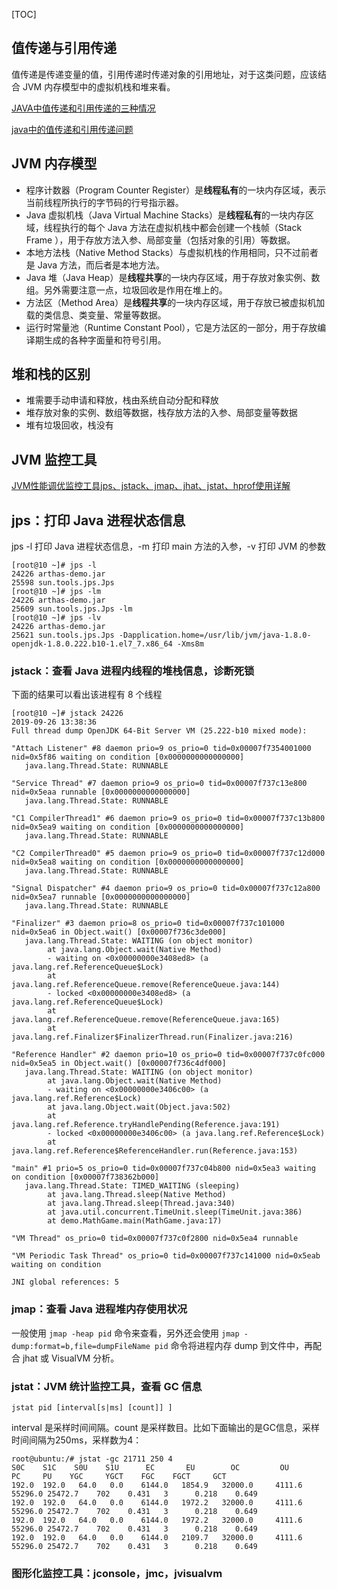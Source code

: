 [TOC]

## 值传递与引用传递

值传递是传递变量的值，引用传递时传递对象的引用地址，对于这类问题，应该结合 JVM 内存模型中的虚拟机栈和堆来看。

[JAVA中值传递和引用传递的三种情况](https://blog.csdn.net/zhzhao999/article/details/53449504)

[java中的值传递和引用传递问题](https://www.cnblogs.com/coderising/p/5697986.html)

## JVM 内存模型

- 程序计数器（Program Counter Register）是**线程私有**的一块内存区域，表示当前线程所执行的字节码的行号指示器。
- Java 虚拟机栈（Java Virtual Machine Stacks）是**线程私有**的一块内存区域，线程执行的每个 Java 方法在虚拟机栈中都会创建一个栈帧（Stack Frame ），用于存放方法入参、局部变量（包括对象的引用）等数据。
- 本地方法栈（Native Method Stacks）与虚拟机栈的作用相同，只不过前者是 Java 方法，而后者是本地方法。
- Java 堆（Java Heap）是**线程共享**的一块内存区域，用于存放对象实例、数组。另外需要注意一点，垃圾回收是作用在堆上的。
- 方法区（Method Area）是**线程共享**的一块内存区域，用于存放已被虚拟机加载的类信息、类变量、常量等数据。
- 运行时常量池（Runtime Constant Pool），它是方法区的一部分，用于存放编译期生成的各种字面量和符号引用。

## 堆和栈的区别

- 堆需要手动申请和释放，栈由系统自动分配和释放
- 堆存放对象的实例、数组等数据，栈存放方法的入参、局部变量等数据
- 堆有垃圾回收，栈没有

## JVM 监控工具

[JVM性能调优监控工具jps、jstack、jmap、jhat、jstat、hprof使用详解]()

## jps：打印 Java 进程状态信息

jps -l 打印 Java 进程状态信息，-m 打印 main 方法的入参，-v 打印 JVM 的参数

```shell
[root@10 ~]# jps -l
24226 arthas-demo.jar
25598 sun.tools.jps.Jps
[root@10 ~]# jps -lm
24226 arthas-demo.jar
25609 sun.tools.jps.Jps -lm
[root@10 ~]# jps -lv
24226 arthas-demo.jar
25621 sun.tools.jps.Jps -Dapplication.home=/usr/lib/jvm/java-1.8.0-openjdk-1.8.0.222.b10-1.el7_7.x86_64 -Xms8m
```



### jstack：查看 Java 进程内线程的堆栈信息，诊断死锁

下面的结果可以看出该进程有 8 个线程

```shell
[root@10 ~]# jstack 24226
2019-09-26 13:38:36
Full thread dump OpenJDK 64-Bit Server VM (25.222-b10 mixed mode):

"Attach Listener" #8 daemon prio=9 os_prio=0 tid=0x00007f7354001000 nid=0x5f86 waiting on condition [0x0000000000000000]
   java.lang.Thread.State: RUNNABLE

"Service Thread" #7 daemon prio=9 os_prio=0 tid=0x00007f737c13e800 nid=0x5eaa runnable [0x0000000000000000]
   java.lang.Thread.State: RUNNABLE

"C1 CompilerThread1" #6 daemon prio=9 os_prio=0 tid=0x00007f737c13b800 nid=0x5ea9 waiting on condition [0x0000000000000000]
   java.lang.Thread.State: RUNNABLE

"C2 CompilerThread0" #5 daemon prio=9 os_prio=0 tid=0x00007f737c12d000 nid=0x5ea8 waiting on condition [0x0000000000000000]
   java.lang.Thread.State: RUNNABLE

"Signal Dispatcher" #4 daemon prio=9 os_prio=0 tid=0x00007f737c12a800 nid=0x5ea7 runnable [0x0000000000000000]
   java.lang.Thread.State: RUNNABLE

"Finalizer" #3 daemon prio=8 os_prio=0 tid=0x00007f737c101000 nid=0x5ea6 in Object.wait() [0x00007f736c3de000]
   java.lang.Thread.State: WAITING (on object monitor)
        at java.lang.Object.wait(Native Method)
        - waiting on <0x00000000e3408ed8> (a java.lang.ref.ReferenceQueue$Lock)
        at java.lang.ref.ReferenceQueue.remove(ReferenceQueue.java:144)
        - locked <0x00000000e3408ed8> (a java.lang.ref.ReferenceQueue$Lock)
        at java.lang.ref.ReferenceQueue.remove(ReferenceQueue.java:165)
        at java.lang.ref.Finalizer$FinalizerThread.run(Finalizer.java:216)

"Reference Handler" #2 daemon prio=10 os_prio=0 tid=0x00007f737c0fc000 nid=0x5ea5 in Object.wait() [0x00007f736c4df000]
   java.lang.Thread.State: WAITING (on object monitor)
        at java.lang.Object.wait(Native Method)
        - waiting on <0x00000000e3406c00> (a java.lang.ref.Reference$Lock)
        at java.lang.Object.wait(Object.java:502)
        at java.lang.ref.Reference.tryHandlePending(Reference.java:191)
        - locked <0x00000000e3406c00> (a java.lang.ref.Reference$Lock)
        at java.lang.ref.Reference$ReferenceHandler.run(Reference.java:153)

"main" #1 prio=5 os_prio=0 tid=0x00007f737c04b800 nid=0x5ea3 waiting on condition [0x00007f738362b000]
   java.lang.Thread.State: TIMED_WAITING (sleeping)
        at java.lang.Thread.sleep(Native Method)
        at java.lang.Thread.sleep(Thread.java:340)
        at java.util.concurrent.TimeUnit.sleep(TimeUnit.java:386)
        at demo.MathGame.main(MathGame.java:17)

"VM Thread" os_prio=0 tid=0x00007f737c0f2800 nid=0x5ea4 runnable

"VM Periodic Task Thread" os_prio=0 tid=0x00007f737c141000 nid=0x5eab waiting on condition

JNI global references: 5
```



### jmap：查看 Java 进程堆内存使用状况

一般使用 `jmap -heap pid` 命令来查看，另外还会使用 `jmap -dump:format=b,file=dumpFileName pid` 命令将进程内存 dump 到文件中，再配合 jhat 或 VisualVM 分析。

### jstat：JVM 统计监控工具，查看 GC 信息

```
jstat pid [interval[s|ms] [count]] ]
```

interval 是采样时间间隔。count 是采样数目。比如下面输出的是GC信息，采样时间间隔为250ms，采样数为4：

```shell
root@ubuntu:/# jstat -gc 21711 250 4 
S0C    S1C    S0U    S1U      EC       EU        OC         OU       PC     PU    YGC     YGCT    FGC    FGCT     GCT   
192.0  192.0   64.0   0.0    6144.0   1854.9   32000.0     4111.6   55296.0 25472.7    702    0.431   3      0.218    0.649
192.0  192.0   64.0   0.0    6144.0   1972.2   32000.0     4111.6   55296.0 25472.7    702    0.431   3      0.218    0.649
192.0  192.0   64.0   0.0    6144.0   1972.2   32000.0     4111.6   55296.0 25472.7    702    0.431   3      0.218    0.649
192.0  192.0   64.0   0.0    6144.0   2109.7   32000.0     4111.6   55296.0 25472.7    702    0.431   3      0.218    0.649
```



### 图形化监控工具：jconsole，jmc，jvisualvm



